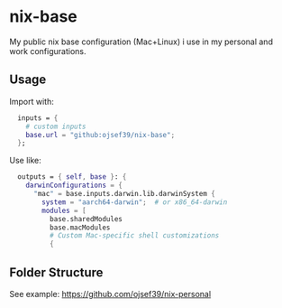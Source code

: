 # nix-base

My public nix base configuration (Mac+Linux) i use in my personal and work configurations.

## Usage

Import with:

```nix
  inputs = {
    # custom inputs
    base.url = "github:ojsef39/nix-base";
  };
```

Use like:

```nix
  outputs = { self, base }: {
    darwinConfigurations = {
      "mac" = base.inputs.darwin.lib.darwinSystem {
        system = "aarch64-darwin";  # or x86_64-darwin
        modules = [
          base.sharedModules
          base.macModules
          # Custom Mac-specific shell customizations
          {
```

## Folder Structure

See example: <https://github.com/ojsef39/nix-personal>

